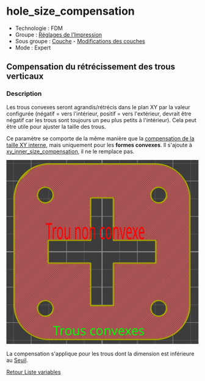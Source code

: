 # hole_size_compensation

* Technologie : FDM
* Groupe : [Réglages de l'Impression](../print_settings/print_settings.md)
* Sous groupe : [Couche](../print_settings/print_settings.md#couche) - [Modifications des couches](../print_settings/print_settings.md#modifications-des-couches)
* Mode : Expert

## Compensation du rétrécissement des trous verticaux

### Description

Les trous convexes seront agrandis/rétrécis dans le plan XY par la valeur configurée (négatif = vers l'intérieur, positif = vers l'extérieur, devrait être négatif car les trous sont toujours un peu plus petits à l'intérieur). Cela peut être utile pour ajuster la taille des trous.

Ce paramètre se comporte de la même manière que la [compensation de la taille XY interne](xy_inner_size_compensation.md), mais uniquement pour les **formes convexes**. Il s'ajoute à [xy_inner_size_compensation](xy_inner_size_compensation.md), il ne le remplace pas. 

![Seulement sur les trous convexes](images/hole_size_compensation/001.svg)

La compensation s'applique pour les trous dont la dimension est inférieure au [Seuil](hole_size_threshold.md).


[Retour Liste variables](variable_list.md)
